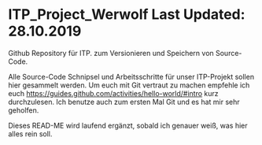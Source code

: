 # ITP_Project_Werwolf Last Updated: 28.10.2019
Github Repository für ITP. zum Versionieren und Speichern von Source-Code.

Alle Source-Code Schnipsel und Arbeitsschritte für unser ITP-Projekt sollen hier gesammelt werden. 
Um euch mit Git vertraut zu machen empfehle ich euch https://guides.github.com/activities/hello-world/#intro kurz durchzulesen. 
Ich benutze auch zum ersten Mal Git und es hat mir sehr geholfen.

Dieses READ-ME wird laufend ergänzt, sobald ich genauer weiß, was hier alles rein soll.
